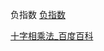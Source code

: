 负指数
[负指数](https://www.shuxuele.com/algebra/negative-exponents.html)

[十字相乘法\_百度百科](https://baike.baidu.com/item/%E5%8D%81%E5%AD%97%E7%9B%B8%E4%B9%98%E6%B3%95/3585110)